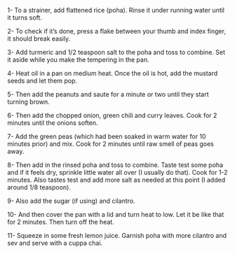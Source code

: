 1- To a strainer, add flattened rice (poha). Rinse it under running water until it turns soft.

2- To check if it’s done, press a flake between your thumb and index finger, it should break easily.

3- Add turmeric and 1/2 teaspoon salt to the poha and toss to combine. Set it aside while you make the tempering in the pan.

4- Heat oil in a pan on medium heat. Once the oil is hot, add the mustard seeds and let them pop.

5- Then add the peanuts and saute for a minute or two until they start turning brown.

6- Then add the chopped onion, green chili and curry leaves. Cook for 2 minutes until the onions soften.

7- Add the green peas (which had been soaked in warm water for 10 minutes prior) and mix. Cook for 2 minutes until raw smell of peas goes away.

8- Then add in the rinsed poha and toss to combine. Taste test some poha and if it feels dry, sprinkle little water all over (I usually do that). Cook for 1-2 minutes.  Also tastes test and add more salt as needed at this point (I added around 1/8 teaspoon).

9- Also add the sugar (if using) and cilantro.

10- And then cover the pan with a lid and turn heat to low. Let it be like that for 2 minutes. Then turn off the heat.

11- Squeeze in some fresh lemon juice. Garnish poha with more cilantro and sev and serve with a cuppa chai.